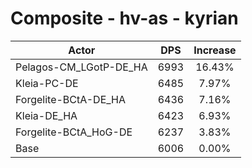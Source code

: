 # Composite - hv-as - kyrian
| Actor | DPS | Increase |
|---|:---:|:---:|
|Pelagos-CM_LGotP-DE_HA|6993|16.43%|
|Kleia-PC-DE|6485|7.97%|
|Forgelite-BCtA-DE_HA|6436|7.16%|
|Kleia-DE_HA|6423|6.93%|
|Forgelite-BCtA_HoG-DE|6237|3.83%|
|Base|6006|0.00%|

